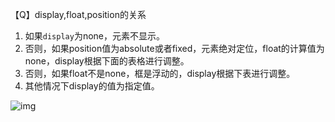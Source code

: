 【Q】display,float,position的关系

1. 如果`display`为none，元素不显示。
2. 否则，如果position值为absolute或者fixed，元素绝对定位，float的计算值为none，display根据下面的表格进行调整。
3. 否则，如果float不是none，框是浮动的，display根据下表进行调整。
4. 其他情况下display的值为指定值。

![img](https://images2018.cnblogs.com/blog/715962/201805/715962-20180513012245079-391725349.png)